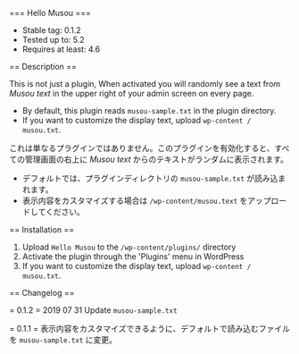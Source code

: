 === Hello Musou ===
- Stable tag: 0.1.2
- Tested up to: 5.2
- Requires at least: 4.6

== Description ==

This is not just a plugin, When activated you will randomly see a text from <cite>Musou text</cite> in the upper right of your admin screen on every page.
- By default, this plugin reads `musou-sample.txt` in the plugin directory.
- If you want to customize the display text, upload `wp-content / musou.txt`.

これは単なるプラグインではありません。このプラグインを有効化すると、すべての管理画面の右上に <cite>Musou text</cite> からのテキストがランダムに表示されます。
- デフォルトでは、プラグインディレクトリの `musou-sample.txt` が読み込まれます。
- 表示内容をカスタマイズする場合は `/wp-content/musou.text` をアップロードしてください。

== Installation ==

1. Upload `Hello Musou` to the `/wp-content/plugins/` directory
2. Activate the plugin through the 'Plugins' menu in WordPress
3. If you want to customize the display text, upload `wp-content / musou.txt`.

== Changelog ==

= 0.1.2 =
2019 07 31 Update `musou-sample.txt`

= 0.1.1 =
表示内容をカスタマイズできるように、デフォルトで読み込むファイルを `musou-sample.txt` に変更。